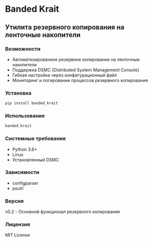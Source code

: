 # Banded Krait

## Утилита резервного копирования на ленточные накопители

### Возможности
- Автоматизированное резервное копирование на ленточные накопители
- Поддержка DSMC (Distributed System Management Console)
- Гибкая настройка через конфигурационный файл
- Мониторинг и логирование процессов резервного копирования

### Установка
```bash
pip install banded_krait
```

### Использование
```bash
banded_krait
```

### Системные требования
- Python 3.6+
- Linux
- Установленный DSMC

### Зависимости
- configparser
- psutil

### Версия
v0.2 - Основной функционал резервного копирования

### Лицензия
MIT License
